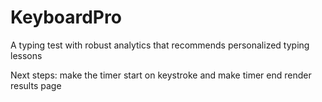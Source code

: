 # KeyboardPro
A typing test with robust analytics that recommends personalized typing lessons


Next steps: make the timer start on keystroke and make timer end render results page

